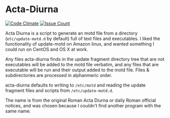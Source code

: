 # Acta-Diurna

[![Code Climate](https://codeclimate.com/github/unixorn/acta-diurna/badges/gpa.svg)](https://codeclimate.com/github/unixorn/acta-diurna)
[![Issue Count](https://codeclimate.com/github/unixorn/acta-diurna/badges/issue_count.svg)](https://codeclimate.com/github/unixorn/acta-diurna)

Acta Diurna is a script to generate an motd file from a directory (`etc/update-motd.d` by default) full of text files and executables. I liked the functionality of update-motd on Amazon linux, and wanted something I could run on CentOS and OS X at work.

Any files acta-diurna finds in the update fragment directory tree that are not executables will be added to the motd file verbatim, and any files that are executable will be run and their output added to the motd file. Files & subdirectories are processed in alphanmeric order.

acta-diurna defaults to writing to `/etc/motd` and reading the update fragment files and scripts from `/etc/update-motd.d`.

The name is from the original Roman Acta Diurna or daily Roman official notices, and was chosen because I couldn't find another program with the same name.
